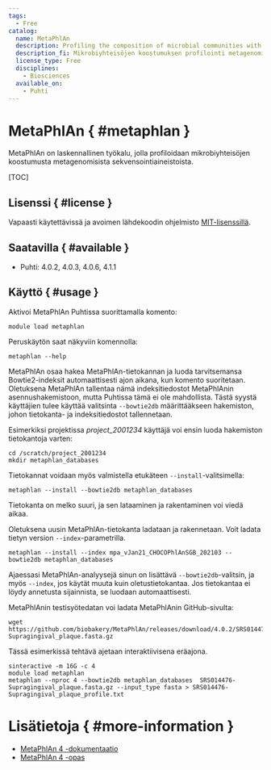 ```yaml
---
tags:
  - Free
catalog:
  name: MetaPhlAn
  description: Profiling the composition of microbial communities with metagenomic data
  description_fi: Mikrobiyhteisöjen koostumuksen profilointi metagenomisen datan avulla
  license_type: Free
  disciplines:
    - Biosciences
  available_on:
    - Puhti
---
```


# MetaPhlAn { #metaphlan }



MetaPhlAn on laskennallinen työkalu, jolla profiloidaan mikrobiyhteisöjen koostumusta metagenomisista sekvensointiaineistoista. 

[TOC]

## Lisenssi { #license }

Vapaasti käytettävissä ja avoimen lähdekoodin ohjelmisto [MIT-lisenssillä](https://github.com/biobakery/MetaPhlAn2/blob/master/license.txt).

## Saatavilla { #available }

*   Puhti: 4.0.2, 4.0.3, 4.0.6, 4.1.1

## Käyttö { #usage }

Aktivoi MetaPhlAn Puhtissa suorittamalla komento:

```text
module load metaphlan
```

Peruskäytön saat näkyviin komennolla:

```text
metaphlan --help
```

MetaPhlAn osaa hakea MetaPhlAn-tietokannan ja luoda tarvitsemansa Bowtie2-indeksit automaattisesti ajon aikana, kun komento suoritetaan. Oletuksena MetaPhlAn tallentaa nämä indeksitiedostot MetaPhlAnin asennushakemistoon, mutta Puhtissa tämä ei ole mahdollista. Tästä syystä käyttäjien tulee käyttää valitsinta `--bowtie2db` määrittääkseen hakemiston, johon tietokanta- ja indeksitiedostot tallennetaan. 
 
Esimerkiksi projektissa _project_2001234_ käyttäjä voi ensin luoda hakemiston tietokantoja varten:

```text
cd /scratch/project_2001234
mkdir metaphlan_databases
```

Tietokannat voidaan myös valmistella etukäteen `--install`-valitsimella:

```text
metaphlan --install --bowtie2db metaphlan_databases
```

Tietokanta on melko suuri, ja sen lataaminen ja rakentaminen voi viedä aikaa.

Oletuksena uusin MetaPhlAn-tietokanta ladataan ja rakennetaan. Voit ladata tietyn version `--index`-parametrilla.

```text
metaphlan --install --index mpa_vJan21_CHOCOPhlAnSGB_202103 --bowtie2db metaphlan_databases
```

Ajaessasi MetaPhlAn-analyysejä sinun on lisättävä `--bowtie2db`-valitsin, ja myös `--index`, jos käytät muuta kuin oletustietokantaa. Jos tietokantaa ei löydy annetusta sijainnista, se luodaan automaattisesti.

MetaPhlAnin testisyötedatan voi ladata MetaPhlAnin GitHub-sivulta:

```text
wget https://github.com/biobakery/MetaPhlAn/releases/download/4.0.2/SRS014476-Supragingival_plaque.fasta.gz
```

Tässä esimerkissä tehtävä ajetaan interaktiivisena eräajona.

```text
sinteractive -m 16G -c 4
module load metaphlan
metaphlan --nproc 4 --bowtie2db metaphlan_databases  SRS014476-Supragingival_plaque.fasta.gz --input_type fasta > SRS014476-Supragingival_plaque_profile.txt
```

# Lisätietoja { #more-information }
*   [MetaPhlAn 4 -dokumentaatio](https://github.com/biobakery/MetaPhlAn/wiki/MetaPhlAn-4)
*   [MetaPhlAn 4 -opas](https://github.com/biobakery/biobakery/wiki/metaphlan4)